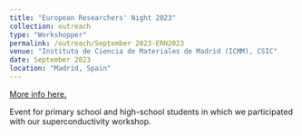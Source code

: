 ```yaml
---
title: "European Researchers' Night 2023"
collection: outreach
type: "Workshopper"
permalink: /outreach/September 2023-ERN2023
venue: "Instituto de Ciencia de Materiales de Madrid (ICMM), CSIC"
date: September 2023
location: "Madrid, Spain"
---
```


[More info here.](https://lanochedelosinvestigadores.es/)

Event for primary school and high-school students in which we participated with our superconductivity workshop.
